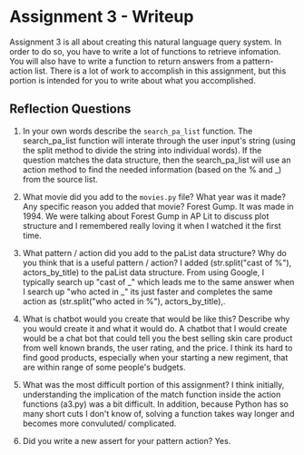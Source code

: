# Assignment 3 - Writeup

Assignment 3 is all about creating this natural language query system.  In order to do so, you have to write a lot of functions to retrieve infomation.  You will also have to write a function to return answers from a pattern-action list.  There is a lot of work to accomplish in this assignment, but this portion is intended for you to write about what you accomplished.

## Reflection Questions
1. In your own words describe the `search_pa_list` function.
    The search_pa_list function will interate through the user input's string (using the split method to divide the string into individual words). If the question matches the data structure, then the search_pa_list will use an action method to find the needed information (based on the % and _) from the source list. 

2. What movie did you add to the `movies.py` file?  What year was it made? Any specific reason you added that movie?
    Forest Gump. It was made in 1994. We were talking about Forest Gump in AP Lit to discuss plot structure and I remembered really loving it when I watched it the first time. 

3. What pattern / action did you add to the paList data structure?  Why do you think that is a useful pattern / action?
    I added (str.split("cast of %"), actors_by_title) to the paList data structure. From using Google, I typically search up "cast of _" which leads me to the same answer when I search up "who acted in _" its just faster and completes the same action as  (str.split("who acted in %"), actors_by_title),.

4. What is chatbot would you create that would be like this?  Describe why you would create it and what it would do.
    A chatbot that I would create would be a chat bot that could tell you the best selling skin care product from well known brands, the user rating, and the price. I think its hard to find good products, especially when your starting a new regiment, that are within range of some people's budgets.

5. What was the most difficult portion of this assignment?
    I think initially,  understanding the implication of the match function inside the action functions (a3.py) was a bit difficult. In addition, because Python has so many short cuts I don't know of, solving a function takes way longer and becomes more convuluted/ complicated. 

6. Did you write a new assert for your pattern action?
    Yes.
 



